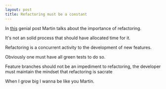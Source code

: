 ```yaml
---
layout: post
title: Refactoring must be a constant
---
```


In [this](http://martinfowler.com/bliki/OpportunisticRefactoring.html)
genial post Martin talks about the importance of refactoring.

It's not an solid process that should have allocated time for it.

Refactoring is a concurrent activity to the development of new features.

Obviously one must have all green tests to do so.

Feature branches should not be an impediment to refactoring, the
developer must maintain the mindset that refactoring is sacrate

When I grow big I wanna be like you Martin.
